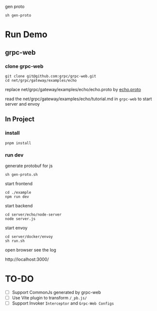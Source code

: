 gen proto

```
sh gen-proto
```

# Run Demo

## grpc-web

### clone grpc-web

```
git clone git@github.com:grpc/grpc-web.git
cd net/grpc/gateway/examples/echo
```

replace net/grpc/gateway/examples/echo/echo.proto by [echo.proto](./proto)

read the net/grpc/gateway/examples/echo/tutorial.md in `grpc-web` to start server and envoy

## In Project

### install

```
pnpm install
```

### run dev

generate protobuf for js
```
sh gen-proto.sh
```

start frontend
```
cd ./example
npm run dev
```
start backend
```
cd server/echo/node-server
node server.js
```

start envoy
```
cd server/docker/envoy
sh run.sh
```

open browser see the log

http://localhost:3000/

# TO-DO

- [ ] Support CommonJs generated by grpc-web
- [ ] Use Vite plugin to transform `/_pb.js/`
- [ ] Support Invoker `Interceptor` and `Grpc-Web Configs`
